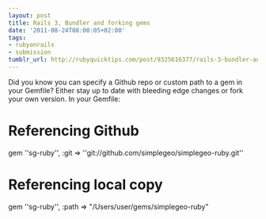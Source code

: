 ```yaml
---
layout: post
title: Rails 3, Bundler and forking gems
date: '2011-08-24T08:00:05+02:00'
tags:
- rubyonrails
- submission
tumblr_url: http://rubyquicktips.com/post/9325616377/rails-3-bundler-and-forking-gems
---
```

Did you know you can specify a Github repo or custom path to a gem in your Gemfile? Either stay up to date with bleeding edge changes or fork your own version. In your Gemfile:


  # Referencing Github
gem ''sg-ruby'', :git => ''git://github.com/simplegeo/simplegeo-ruby.git''

# Referencing local copy
gem ''sg-ruby'', :path => "/Users/user/gems/simplegeo-ruby"

